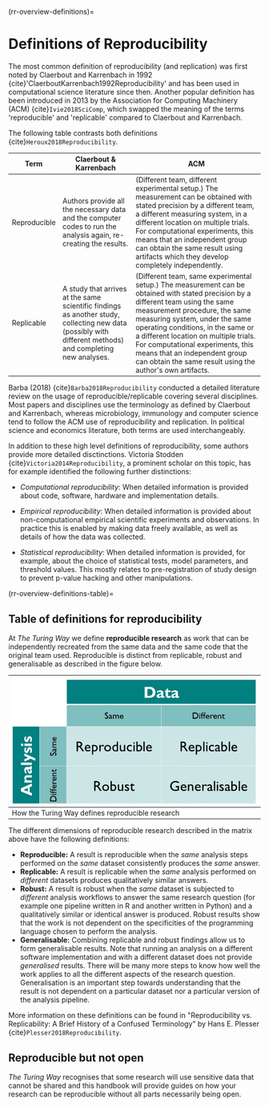 (rr-overview-definitions)=
# Definitions of Reproducibility

The most common definition of reproducibility (and replication) was first noted by Claerbout and Karrenbach in 1992 {cite}'ClaerboutKarrenbach1992Reproducibility' and has been used in computational science literature since then.
Another popular definition has been introduced in 2013 by the Association for Computing Machinery (ACM) {cite}`Ivie2018SciComp`, which swapped the meaning of the terms 'reproducible' and 'replicable' compared to Claerbout and Karrenbach.

The following table contrasts both definitions {cite}`Heroux2018Reproducibility`.

| Term | Claerbout & Karrenbach | ACM |
| -----|------------------------|-----|
| Reproducible | Authors provide all the necessary data and the computer codes to run the analysis again, re-creating the results.| (Different team, different experimental setup.) The measurement can be obtained with stated precision by a different team, a different measuring system, in a different location on multiple trials. For computational experiments, this means that an independent group can obtain the same result using artifacts which they develop completely independently. |
| Replicable |  A study that arrives at the same scientific findings as another study, collecting new data (possibly with different methods) and completing new analyses. | (Different team, same experimental setup.) The measurement can be obtained with stated precision by a different team using the same measurement procedure, the same measuring system, under the same operating conditions, in the same or a different location on multiple trials. For computational experiments, this means that an independent group can obtain the same result using the author's own artifacts. |

Barba (2018) {cite}`Barba2018Reproducibility` conducted a detailed literature review on the usage of reproducible/replicable covering several disciplines.
Most papers and disciplines use the terminology as defined by Claerbout and Karrenbach, whereas microbiology, immunology and computer science tend to follow the ACM use of reproducibility and replication.
In political science and economics literature, both terms are used interchangeably.

In addition to these high level definitions of reproducibility, some authors provide more detailed disctinctions.
Victoria Stodden {cite}`Victoria2014Reproducibility`, a prominent scholar on this topic, has for example identified the following further distinctions:

- _Computational reproducibility_: When detailed information is provided about code, software, hardware and implementation details.

- _Empirical reproducibility_: When detailed information is provided about non-computational empirical scientific experiments and observations. In practice this is enabled by making data freely available, as well as details of how the data was collected.

- _Statistical reproducibility_: When detailed information is provided, for example, about the choice of statistical tests, model parameters, and threshold values. This mostly relates to pre-registration of study design to prevent p-value hacking and other manipulations.

(rr-overview-definitions-table)=
## Table of definitions for reproducibility

At _The Turing Way_ we define **reproducible research** as work that can be independently recreated from the same data and the same code that the original team used.
Reproducible is distinct from replicable, robust and generalisable as described in the figure below.

| ![Kirstie's definition of reproducible research](../../figures/ReproducibleMatrix.jpg) |
| -------------------------------------------------------------------------------------------------------- |
|  How the Turing Way defines reproducible research  |

The different dimensions of reproducible research described in the matrix above have the following definitions:

- **Reproducible:** A result is reproducible when the _same_ analysis steps performed on the _same_ dataset consistently produces the _same_ answer.
- **Replicable:** A result is replicable when the _same_ analysis performed on _different_ datasets produces qualitatively similar answers.
- **Robust:** A result is robust when the _same_ dataset is subjected to _different_ analysis workflows to answer the same research question (for example one pipeline written in R and another written in Python) and a qualitatively similar or identical answer is produced.
  Robust results show that the work is not dependent on the specificities of the programming language chosen to perform the analysis.
- **Generalisable:** Combining replicable and robust findings allow us to form generalisable results.
  Note that running an analysis on a different software implementation and with a different dataset does not provide _generalised_ results.
  There will be many more steps to know how well the work applies to all the different aspects of the research question.
  Generalisation is an important step towards understanding that the result is not dependent on a particular dataset nor a particular version of the analysis pipeline.

More information on these definitions can be found in "Reproducibility vs. Replicability: A Brief History of a Confused Terminology" by Hans E. Plesser {cite}`Plesser2018Reproducibility`.

## Reproducible but not open

_The Turing Way_ recognises that some research will use sensitive data that cannot be shared and this handbook will provide guides on how your research can be reproducible without all parts necessarily being open.
